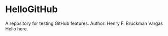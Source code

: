 # HelloGitHub
A repository for testing GitHub features.
Author: Henry F. Bruckman Vargas
Hello here.